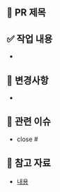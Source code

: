 ## 🔀 PR 제목
<!-- ex: [Feat] JWT 기반 로그인 기능 구현 -->

## ✅ 작업 내용
<!-- 어떤 작업을 했는지 요약해서 적어주세요 -->
- 

## 🔧 변경사항
<!-- 어떤 파일이 추가/수정/삭제되었는지 -->
- 

## 📌 관련 이슈
<!-- 관련된 이슈 번호를 연결해주세요 -->
- close #

## 📎 참고 자료
<!-- 참고한 문서, 블로그, 링크 등 -->
- [내용](링크)
